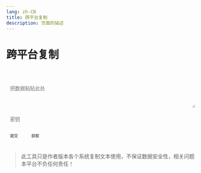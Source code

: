 ```yaml
---
lang: zh-CN   
title: 跨平台复制  
description: 页面的描述
---
```


# 跨平台复制

<br>
<br>
<label>
    <textarea class="transfer-textarea" placeholder="把数据粘贴此处" v-model="value"></textarea>
</label>
<br><br>
<label>
    <input type="password" v-model="key" class="transfer-input" placeholder="密钥"/>
</label>
<br><br>
<label>
    <button @click="push" class="transfer-button transfer-push">
        <span>提交</span>
    </button>
    &nbsp;&nbsp; 
    <button @click="pull()" class="transfer-button transfer-pull">
        <span>获取</span>
    </button>
</label>
<span class="copy" @click="copy()"></span>
<br><br>  

> 此工具只是作者版本各个系统复制文本使用，不保证数据安全性，相关问题本平台不负任何责任！



<script>

import Clipboard from "clipboard";

export default {
  name: 'Transfer',
  data(){
    return {
        value: "",
        key: "",
        data: "",
        pushBtnLoading: false,
        pullBtnLoading: false,
    }
  },
  methods: {
    push() {
        if (!this.value) {
            $warning("没有内容可提交~");
            return;
        }
        this.pushBtnLoading = true;
        $api.transferPush(this.value, this.key, () => {
            $success("提交成功~");
            this.pushBtnLoading = false;
        },() => {
            this.pushBtnLoading = false;
        })
    },
    async pull() {
       this.pullBtnLoading = true;
       await $api.transferPull(this.key, (data) => {
           this.data = data;
           this.pullBtnLoading = false;
           if(!data || data === "None") {
               $warning("无数据可复制~");
               return;
           }
           setTimeout(()=>{
               $('.copy').click();
           }, 10);
       }, () => {
           this.pullBtnLoading = false; 
       });
    },
    copy(){
        let clipboard = new Clipboard('.copy', {
          text:  () => {
            return this.data;
          },
        });
        clipboard.on('success', function () {
          $success("复制成功！");
          clipboard.destroy();
        });
        clipboard.on('error', function () {
          $warning("不支持复制哦~");
          clipboard.destroy();
        });
    },
    setLoading(el) {
        $(el).append('<span class="transfer-btn-loading transfer-spinner"></span>');
    },
    removeLoading(el) {
        $(el + ' .transfer-btn-loading').remove();
    }
  },
  mounted() {
  },
  watch: {
    pushBtnLoading: {
      handler(newVal) {
        if(newVal) {
            this.setLoading('.transfer-push');
        }else{
            this.removeLoading('.transfer-push');
        }
      },
      immediate: false
    },
    pullBtnLoading: {
      handler(newVal) {
        if(newVal) {
            this.setLoading('.transfer-pull');
        }else{
            this.removeLoading('.transfer-pull');
        }
      },
      immediate: false
    }
  }
}
</script>

<style>

.transfer-spinner {
    position: relative;
}

.transfer-spinner::before {
    content: '';
    -webkit-box-sizing: border-box;
    box-sizing: border-box;
    position: absolute;
    top: 6px;
    width: 0.75em;
    height: 0.75em;
    margin-top: -0.1875em;
    margin-left: -0.375em;
    border-radius: 50%;
    border: 1px solid #fff;
    border-top-color: var(--c-text-accent);
    -webkit-animation: gt-kf-rotate 0.6s linear infinite;
    animation: gt-kf-rotate 0.6s linear infinite;
}
.transfer-btn-loading {
    position: relative;
    margin-left: 0.5em;
    display: inline-block;
    width: 0.75em;
    height: 1em;
    vertical-align: top;
}

.transfer-input{
    transition: background-color var(--t-color), border-color var(--t-color);
    border-radius: 5px;
    height: 26px;
    color: var(--c-text);
    border: 1px solid var(--c-border);
    outline: none;
    background-color: var(--c-bg);
    padding-left : 0.75em;
}
.transfer-textarea{
    overflow: hidden;
    overflow-wrap: break-word; 
    max-height: 400px;
    height: 72px;
    width: 100%;
    max-width: 100%;
    border-radius: 5px;
    outline: none;
    background-color: var(--c-bg);
    transition: background-color var(--t-color),border-color var(--t-color);
    color: var(--c-text);
    padding: 0.75em;
    border: 1px solid var(--c-border);
}
.transfer-button{
    outline: none;   
    display: inline-block;
    border: 1px solid var(--c-text-accent);
    border-radius: 5px;
    padding: 0.542em 0.95em;
    background-color: var(--c-bg);
    color: var(--c-brand);
    border-color: var(--c-brand);
    transition: background-color var(--t-color), border-color var(--t-color);
    font-size: 0.75em;
    white-space: nowrap;
    cursor: pointer;
}
.transfer-button:hover {
    color: var(--c-bg);
    background-color: var(--c-brand-light);
}
.transfer-push{
    color: var(--c-bg);
    background-color: var(--c-brand);
}
.transfer-push:hover {
    background-color: var(--c-brand-light);
    border-color: var(--c-brand);
}
</style>

<AdsbyGoogle slot="7889564278" layout="in-article"/>

<Comment></Comment>
